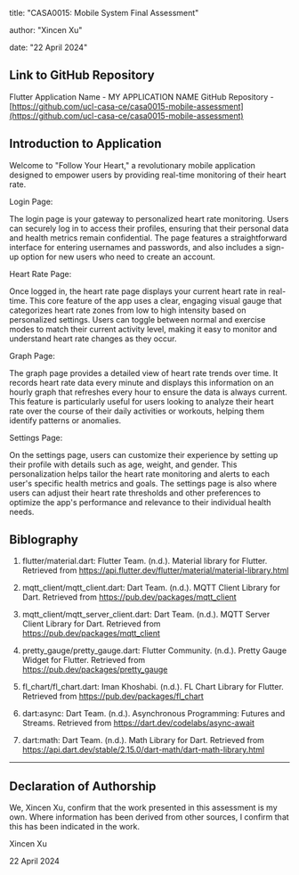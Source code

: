 
title: "CASA0015: Mobile System Final Assessment"


author: "Xincen Xu"


date: "22 April 2024"



## Link to GitHub Repository

Flutter Application Name - MY APPLICATION NAME
GitHub Repository - [[https://github.com/ucl-casa-ce/casa0015-mobile-assessment](https://github.com/ucl-casa-ce/casa0015-mobile-assessment)
](https://github.com/xxu121/casa0015-mobile-assessment/tree/main)

## Introduction to Application

Welcome to "Follow Your Heart," a revolutionary mobile application designed to empower users by providing real-time monitoring of their heart rate. 

Login Page:

The login page is your gateway to personalized heart rate monitoring. Users can securely log in to access their profiles, ensuring that their personal data and health metrics remain confidential. The page features a straightforward interface for entering usernames and passwords, and also includes a sign-up option for new users who need to create an account.


Heart Rate Page:

Once logged in, the heart rate page displays your current heart rate in real-time. This core feature of the app uses a clear, engaging visual gauge that categorizes heart rate zones from low to high intensity based on personalized settings. Users can toggle between normal and exercise modes to match their current activity level, making it easy to monitor and understand heart rate changes as they occur.


Graph Page:


The graph page provides a detailed view of heart rate trends over time. It records heart rate data every minute and displays this information on an hourly graph that refreshes every hour to ensure the data is always current. This feature is particularly useful for users looking to analyze their heart rate over the course of their daily activities or workouts, helping them identify patterns or anomalies.


Settings Page:


On the settings page, users can customize their experience by setting up their profile with details such as age, weight, and gender. This personalization helps tailor the heart rate monitoring and alerts to each user's specific health metrics and goals. The settings page is also where users can adjust their heart rate thresholds and other preferences to optimize the app's performance and relevance to their individual health needs.

## Biblography

1. flutter/material.dart:
Flutter Team. (n.d.). Material library for Flutter. Retrieved from https://api.flutter.dev/flutter/material/material-library.html


3. mqtt_client/mqtt_client.dart:
Dart Team. (n.d.). MQTT Client Library for Dart. Retrieved from https://pub.dev/packages/mqtt_client


4. mqtt_client/mqtt_server_client.dart:
Dart Team. (n.d.). MQTT Server Client Library for Dart. Retrieved from https://pub.dev/packages/mqtt_client


5. pretty_gauge/pretty_gauge.dart:
Flutter Community. (n.d.). Pretty Gauge Widget for Flutter. Retrieved from https://pub.dev/packages/pretty_gauge


6. fl_chart/fl_chart.dart:
Iman Khoshabi. (n.d.). FL Chart Library for Flutter. Retrieved from https://pub.dev/packages/fl_chart


7. dart:async:
Dart Team. (n.d.). Asynchronous Programming: Futures and Streams. Retrieved from https://dart.dev/codelabs/async-await


8. dart:math:
Dart Team. (n.d.). Math Library for Dart. Retrieved from https://api.dart.dev/stable/2.15.0/dart-math/dart-math-library.html

----

## Declaration of Authorship

We, Xincen Xu, confirm that the work presented in this assessment is my own. Where information has been derived from other sources, I confirm that this has been indicated in the work.


Xincen Xu

22 April 2024

